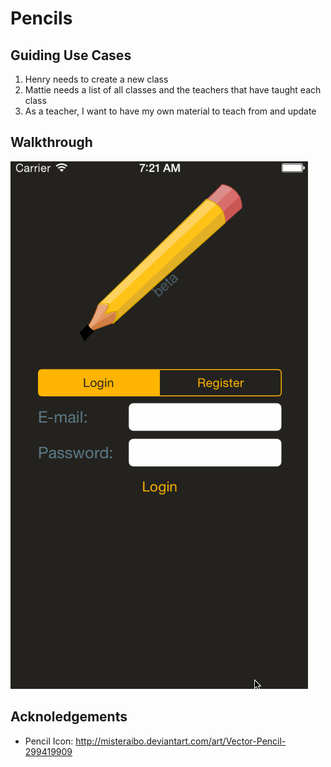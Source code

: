 # Pencils

## Guiding Use Cases

1. Henry needs to create a new class
2. Mattie needs a list of all classes and the teachers that have taught each class
3. As a teacher, I want to have my own material to teach from and update

## Walkthrough

![Video Walkthrough](https://github.com/apfritts/Pencils/raw/master/Screencast.gif)

## Acknoledgements

- Pencil Icon: http://misteraibo.deviantart.com/art/Vector-Pencil-299419909
